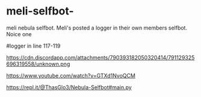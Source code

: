 # meli-selfbot-
meli nebula selfbot. Meli's posted a logger in their own members selfbot. Noice one

#logger in line 117-119

https://cdn.discordapp.com/attachments/790393182050320414/791129325696319558/unknown.png

https://www.youtube.com/watch?v=GTXd1NvoQCM 

https://repl.it/@ThasGlo3/Nebula-Selfbot#main.py

